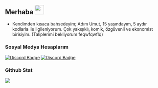 ## Merhaba <img src="https://raw.githubusercontent.com/iampavangandhi/iampavangandhi/master/gifs/Hi.gif" width="30px">

- Kendimden kısaca bahsedeyim; Adım Umut, 15 yaşındayım, 5 aydır kodlarla ile ilgileniyorum. Çok yakışıklı, komik, özgüvenli ve ekonomist birisiyim. (Taliplerimi bekliyorum feqwfqwflq)

<h3> Sosyal Medya Hesaplarım </h3>

[![Discord Badge](https://img.shields.io/badge/Discord%20-7289DA.svg?&amp;style=for-the-badge&amp;logo=discord&amp;logoColor=white)](https://discord.gg/JPu6Xm8yyP)
[![Discord Badge](https://img.shields.io/badge/YouTube-ff0000.svg?&amp;style=for-the-badge&amp;logo=youtube&amp;logoColor=white)](https://www.youtube.com/channel/UC1aIvE7CDLac8wgQZODMjFQ)

<div >
<h3>Github Stat</h3>
   <a href="https://github.com/Sasprosko" target="_blank">
      <img src="https://github-readme-stats.vercel.app/api/?username=Sasprosko&show_icons=true&title_color=fff&icon_color=79ff97&text_color=9f9f9f&bg_color=151515">
   </a>
</div>
